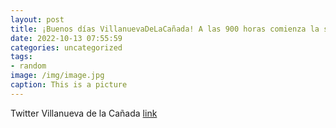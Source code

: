 ```yaml
---
layout: post
title: ¡Buenos días VillanuevaDeLaCañada! A las 900 horas comienza la sesión del Pleno. Podéis seguirla en directo de forma online 📹...
date: 2022-10-13 07:55:59
categories: uncategorized
tags:
- random
image: /img/image.jpg
caption: This is a picture
---
```

Twitter Villanueva de la Cañada [link](https://twitter.com/AytoVDLCanada/status/1580452705876971523)
